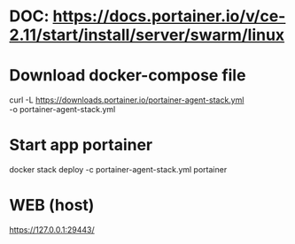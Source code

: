 
# DOC: https://docs.portainer.io/v/ce-2.11/start/install/server/swarm/linux

# Download docker-compose file
curl -L https://downloads.portainer.io/portainer-agent-stack.yml \
    -o portainer-agent-stack.yml
# Start app portainer
docker stack deploy -c portainer-agent-stack.yml portainer

# WEB (host)
https://127.0.0.1:29443/